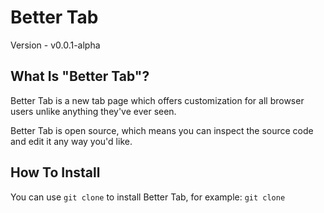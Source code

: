 # Better Tab

Version - v0.0.1-alpha

## What Is "Better Tab"?

Better Tab is a new tab page which offers customization for all browser users unlike anything they've ever seen.

Better Tab is open source, which means you can inspect the source code and edit it any way you'd like.

## How To Install

You can use `git clone` to install Better Tab, for example: `git clone`
